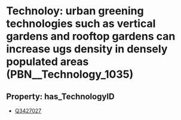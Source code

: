 # Technoloy: __urban greening technologies such as vertical gardens and rooftop gardens can increase ugs density in densely populated areas__ (PBN__Technology_1035)

## Property: has_TechnologyID

* [Q3427027](Q3427027)


